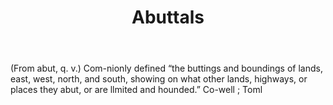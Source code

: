 ---
title: Abuttals
permalink: "/definitions/abuttals.html"
body: "(From abut, q. v.) Com-nionly defined “the buttings and boundings of lands,
  east, west, north, and south, showing on what other lands, highways, or places they
  abut, or are llmited and hounded.” Co-well ; Toml"
published_at: '2018-07-07'
layout: post
---